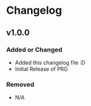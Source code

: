 # Changelog

## v1.0.0

### Added or Changed
- Added this changelog file :D
- Initial Release of PRG

### Removed
- N/A